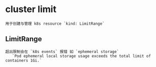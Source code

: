 # cluster limit
    用于创建与管理 k8s resource `kind: LimitRange`


## LimitRange
    超出限制会在 `k8s events` 报错 如 `ephemeral storage`
       `Pod ephemeral local storage usage exceeds the total limit of containers 1Gi.`